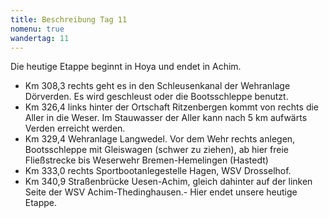 ```yaml
---
title: Beschreibung Tag 11
nomenu: true
wandertag: 11
---
```


Die heutige Etappe beginnt in Hoya und endet in Achim.
-	Km 308,3 rechts geht es in den Schleusenkanal der Wehranlage Dörverden. Es wird geschleust oder die Bootsschleppe benutzt.
-	Km 326,4 links hinter der Ortschaft Ritzenbergen kommt von rechts die Aller in die Weser. Im Stauwasser der Aller kann nach 5 km aufwärts Verden erreicht werden.
-	Km 329,4 Wehranlage Langwedel. Vor dem Wehr rechts anlegen, Bootsschleppe mit Gleiswagen (schwer zu ziehen), ab hier freie Fließstrecke bis Weserwehr Bremen-Hemelingen (Hastedt)
-	Km 333,0 rechts Sportbootanlegestelle Hagen, WSV Drosselhof.
-	Km 340,9 Straßenbrücke Uesen-Achim, gleich dahinter auf der linken Seite der WSV Achim-Thedinghausen.- Hier endet unsere heutige Etappe.


